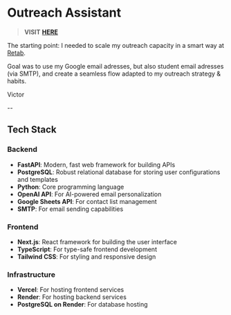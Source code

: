 # Outreach Assistant

> **VISIT** [**HERE**](https://outreach-assistant.vercel.app/)

The starting point: I needed to scale my outreach capacity in a smart way at [Retab](https://www.retab.com/).

Goal was to use my Google email adresses, but also student email adresses (via SMTP), and create a seamless flow adapted to my outreach strategy & habits.

Victor

-- 

## Tech Stack

### Backend
- **FastAPI**: Modern, fast web framework for building APIs
- **PostgreSQL**: Robust relational database for storing user configurations and templates
- **Python**: Core programming language
- **OpenAI API**: For AI-powered email personalization
- **Google Sheets API**: For contact list management
- **SMTP**: For email sending capabilities

### Frontend
- **Next.js**: React framework for building the user interface
- **TypeScript**: For type-safe frontend development
- **Tailwind CSS**: For styling and responsive design

### Infrastructure
- **Vercel**: For hosting frontend services
- **Render**: For hosting backend services
- **PostgreSQL on Render**: For database hosting